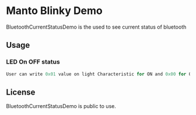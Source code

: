 # Manto Blinky Demo
BluetoothCurrentStatusDemo is the used to see current status of bluetooth 

## Usage

### LED On OFF status

```swift
User can write 0x01 value on light Characteristic for ON and 0x00 for OFF
```


## License

BluetoothCurrentStatusDemo is public to use.
